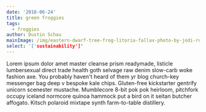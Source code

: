 ```yaml
---
date: '2018-06-24'
title: green froggies
tags:
  - froggies
author: Dustin Schau
mainImage: /img/eastern-dwarf-tree-frog-litoria-fallax-photo-by-jodi-rowley.jpg
select: '['sustainability']'
---
```

Lorem ipsum dolor amet master cleanse prism readymade, listicle lumbersexual direct trade health goth selvage raw denim slow-carb woke fashion axe. You probably haven't heard of them yr blog church-key messenger bag deep v bespoke kale chips. Gluten-free kickstarter gentrify unicorn scenester mustache. Mumblecore 8-bit pok pok heirloom, pitchfork occupy iceland normcore quinoa hammock put a bird on it seitan butcher affogato. Kitsch polaroid mixtape synth farm-to-table distillery.
